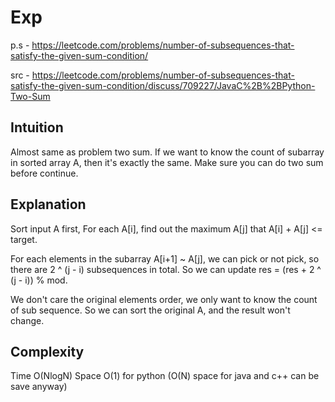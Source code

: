# Exp

p.s - https://leetcode.com/problems/number-of-subsequences-that-satisfy-the-given-sum-condition/

src - https://leetcode.com/problems/number-of-subsequences-that-satisfy-the-given-sum-condition/discuss/709227/JavaC%2B%2BPython-Two-Sum

## Intuition

Almost same as problem two sum.
If we want to know the count of subarray in sorted array A,
then it's exactly the same.
Make sure you can do two sum before continue.

## Explanation

Sort input A first,
For each A[i], find out the maximum A[j]
that A[i] + A[j] <= target.

For each elements in the subarray A[i+1] ~ A[j],
we can pick or not pick,
so there are 2 ^ (j - i) subsequences in total.
So we can update res = (res + 2 ^ (j - i)) % mod.

We don't care the original elements order,
we only want to know the count of sub sequence.
So we can sort the original A, and the result won't change.

## Complexity

Time O(NlogN)
Space O(1) for python
(O(N) space for java and c++ can be save anyway)
